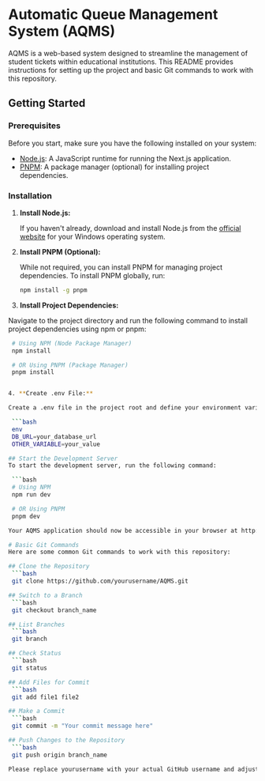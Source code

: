 # Automatic Queue Management System (AQMS)

AQMS is a web-based system designed to streamline the management of student tickets within educational institutions. This README provides instructions for setting up the project and basic Git commands to work with this repository.

## Getting Started

### Prerequisites

Before you start, make sure you have the following installed on your system:

- [Node.js](https://nodejs.org/en/download/): A JavaScript runtime for running the Next.js application.
- [PNPM](https://pnpm.io/): A package manager (optional) for installing project dependencies.

### Installation

1. **Install Node.js:**

   If you haven't already, download and install Node.js from the [official website](https://nodejs.org/en/download/) for your Windows operating system.

2. **Install PNPM (Optional):**

   While not required, you can install PNPM for managing project dependencies. To install PNPM globally, run:

   ```bash
   npm install -g pnpm

3. **Install Project Dependencies:**

Navigate to the project directory and run the following command to install project dependencies using npm or pnpm:

  ```bash
   # Using NPM (Node Package Manager)
   npm install

   # OR Using PNPM (Package Manager)
   pnpm install


4. **Create .env File:**

Create a .env file in the project root and define your environment variables. Example:

   ```bash
   env
   DB_URL=your_database_url
   OTHER_VARIABLE=your_value

## Start the Development Server
To start the development server, run the following command:

   ```bash
   # Using NPM
   npm run dev

   # OR Using PNPM
   pnpm dev

Your AQMS application should now be accessible in your browser at http://localhost:3000.

# Basic Git Commands
Here are some common Git commands to work with this repository:

## Clone the Repository
   ```bash
   git clone https://github.com/yourusername/AQMS.git

## Switch to a Branch
   ```bash
   git checkout branch_name

## List Branches
   ```bash
   git branch

## Check Status
   ```bash
   git status

## Add Files for Commit
   ```bash
   git add file1 file2

## Make a Commit
   ```bash
   git commit -m "Your commit message here"

## Push Changes to the Repository
   ```bash
   git push origin branch_name

Please replace yourusername with your actual GitHub username and adjust the branch names as needed.
